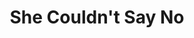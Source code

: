 ---
title: She Couldn't Say No
year: 1933
opening_date: 1933-11-28
closing_date: 
layout: productions
featured_image: 
image_caption:
image_credit:
playbill:
category:
Theatre: Theatre Jacksonville
cast:
  Judge Jenkins: Alan Moreland
  Pansy Hooper: Anne Emmeline Overstreet
  Eliphalet Potter: Bill Jibb
  Mary Hudson: Charlotte Davis
  Eddie Page: Harry Lewis, Jr.
  Christopher Morton: L. Daniel Morris
  Walter Turnbull: Leon Corbin
  Frank Smith: Montague Rosenberg
  Alice Hinsdale: Nell Killinger
  Ely Sweezey: Perry Teeple
  Ezra Pine: Sidney Clark
  Juror: 
    - Georgion Bondurant
    - Cleveland McKnight
    - Screven J. Hart
    - Will Shapiro
    - John Elton
    - Mary Elton
crew:
  Director: E.S. Beauchamp-Nobbs
  Props: Amy Cavanagh
understudies:
orchestra:
external_links:
---